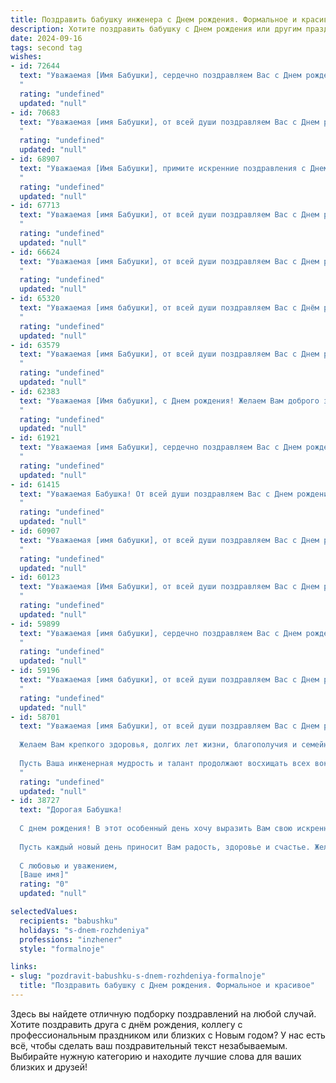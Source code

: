 ```yaml
---
title: Поздравить бабушку инженера c Днем рождения. Формальное и красивое
description: Хотите поздравить бабушку c Днем рождения или другим праздником? Наш ИИ создаст незабываемое поздравление, а вы обязательно выделитесь среди других.  
date: 2024-09-16
tags: second tag
wishes:
- id: 72644
  text: "Уважаемая [Имя Бабушки], сердечно поздравляем Вас с Днем рождения! Желаем Вам крепкого здоровья, бодрости духа и неиссякаемой энергии. Пусть Ваша жизнь будет наполнена радостью, теплом и любовью близких. Храни Вас Бог, наша дорогая Бабушка-инженер!
  "
  rating: "undefined"
  updated: "null"
- id: 70683
  text: "Уважаемая [имя Бабушки], от всей души поздравляем Вас с Днем рождения! Пусть этот день подарит Вам множество приятных моментов, теплоту близких и радость от достижений. Желаем Вам крепкого здоровья, бодрости духа, оптимизма и вдохновения! Ваша инженерная работа всегда была примером профессионализма и ответственности, и мы восхищаемся Вашим талантом и преданностью делу. Пусть Ваша жизнь будет наполнена радостью, любовью и благополучием!
  "
  rating: "undefined"
  updated: "null"
- id: 68907
  text: "Уважаемая [Имя Бабушки], примите искренние поздравления с Днем рождения!  Желаем Вам крепкого здоровья, бодрости духа и множества радостных мгновений.  Пусть Ваша жизнь будет наполнена любовью, заботой близких и теплыми воспоминаниями о долгих годах плодотворной работы в качестве инженера.  Счастья Вам, дорогие [Имя Бабушки]!
  "
  rating: "undefined"
  updated: "null"
- id: 67713
  text: "Уважаемая [имя Бабушки], от всей души поздравляем Вас с Днем рождения! Желаем Вам крепкого здоровья, бодрости духа, благополучия и новых творческих успехов в Вашем нелёгком инженерном деле. Пусть жизнь будет наполнена радостью, любовью и теплом Ваших близких!
  "
  rating: "undefined"
  updated: "null"
- id: 66624
  text: "Уважаемая [имя Бабушки], от всей души поздравляем Вас с Днем рождения! Желаем Вам крепкого здоровья, бодрости духа, неиссякаемой энергии и  радости от каждого прожитого дня. Пусть Ваше инженерное мастерство и талант всегда приносят Вам удовлетворение и новые победы!
  "
  rating: "undefined"
  updated: "null"
- id: 65320
  text: "Уважаемая [имя бабушки], от всей души поздравляем Вас с Днём рождения! Желаем Вам крепкого здоровья, неиссякаемой энергии, ярких впечатлений и долгих лет жизни. Пусть Ваша мудрость и талант инженера всегда вдохновляют окружающих, а каждый день приносит радость и новые открытия!
  "
  rating: "undefined"
  updated: "null"
- id: 63579
  text: "Уважаемая [имя Бабушки], от всей души поздравляем Вас с Днем рождения! Желаем Вам крепкого здоровья, неиссякаемой энергии, оптимизма и благополучия. Пусть Ваш богатый инженерный опыт и талант всегда приносят радость и удовлетворение. Счастья Вам и долгих лет жизни!
  "
  rating: "undefined"
  updated: "null"
- id: 62383
  text: "Уважаемая [Имя бабушки], с Днем рождения! Желаем Вам доброго здоровья,  неиссякаемой энергии и долгих лет жизни. Пусть Ваши инженерные таланты продолжают приносить пользу и восхищать окружающих. Пусть каждый день будет наполнен радостью и любовью близких!
  "
  rating: "undefined"
  updated: "null"
- id: 61921
  text: "Уважаемая [имя Бабушки], сердечно поздравляем Вас с Днем рождения! Желаем Вам крепкого здоровья, неиссякаемой энергии, душевного тепла и радости от каждого прожитого дня. Пусть Ваши инженерные таланты продолжают приносить пользу миру, а Ваша мудрость и опыт всегда будут востребованы близкими. Счастья, благополучия и долгих лет жизни!
  "
  rating: "undefined"
  updated: "null"
- id: 61415
  text: "Уважаемая Бабушка! От всей души поздравляем Вас с Днем рождения! Желаем Вам крепкого здоровья, неиссякаемой энергии,  радости и благополучия! Пусть Ваша жизнь будет наполнена любовью и заботой близких, а Ваша профессиональная деятельность инженера приносит Вам удовлетворение и признание.
  "
  rating: "undefined"
  updated: "null"
- id: 60907
  text: "Уважаемая [имя бабушки], от всей души поздравляем Вас с Днем рождения! Мы желаем Вам крепкого здоровья, светлых дней, семейного благополучия и неиссякаемой энергии. Пусть Ваша жизнь будет наполнена радостью, любовью и заботой близких!
  "
  rating: "undefined"
  updated: "null"
- id: 60123
  text: "Уважаемая [Имя Бабушки], от всей души поздравляем Вас с Днем рождения!  Желаем Вам крепкого здоровья, бодрости духа,  радости и благополучия. Пусть Ваш богатый инженерный опыт и  неисчерпаемая жизненная энергия  будут  Вам опорой во  всех начинаниях.  Счастья  Вам,  дорогая  Бабушка!
  "
  rating: "undefined"
  updated: "null"
- id: 59899
  text: "Уважаемая [имя бабушки], сердечно поздравляем Вас с Днем рождения! Желаем Вам крепкого здоровья, бодрости духа и бесконечного оптимизма. Пусть Ваш богатый опыт и инженерный талант всегда приносят пользу и радость. Пусть этот день будет наполнен теплом, любовью и приятными сюрпризами. Счастья Вам, дорогая бабушка!
  "
  rating: "undefined"
  updated: "null"
- id: 59196
  text: "Уважаемая [имя бабушки], от всей души поздравляем Вас с Днем рождения! Желаем Вам крепкого здоровья, долгих лет жизни, благополучия и радости. Пусть Ваша инженерная мудрость и опыт продолжают вдохновлять и помогать окружающим.
  "
  rating: "undefined"
  updated: "null"
- id: 58701
  text: "Уважаемая [имя Бабушки], от всей души поздравляем Вас с Днем рождения!
  
  Желаем Вам крепкого здоровья, долгих лет жизни, благополучия и семейного счастья!
  
  Пусть Ваша инженерная мудрость и талант продолжают восхищать всех вокруг, а каждый день будет наполнен радостью и вдохновением!
  "
  rating: "undefined"
  updated: "null"
- id: 38727
  text: "Дорогая Бабушка!
  
  С днем рождения! В этот особенный день хочу выразить Вам свою искреннюю благодарность за все знания и мудрость, которые Вы передали мне. Ваше стремление к совершенству и целеустремленность, как истинного инженера, вдохновляют нас всех.
  
  Пусть каждый новый день приносит Вам радость, здоровье и счастье. Желаю, чтобы Ваша жизнь была наполнена яркими моментами и теплом близких.
  
  С любовью и уважением,
  [Ваше имя]"
  rating: "0"
  updated: "null"

selectedValues:
  recipients: "babushku"
  holidays: "s-dnem-rozhdeniya"
  professions: "inzhener"
  style: "formalnoje"

links:
- slug: "pozdravit-babushku-s-dnem-rozhdeniya-formalnoje"
  title: "Поздравить бабушку c Днем рождения. Формальное и красивое"
---
```


Здесь вы найдете отличную подборку поздравлений на любой случай. 
Хотите поздравить друга с днём рождения, коллегу с профессиональным праздником или близких с Новым годом? У нас есть всё, чтобы сделать ваш поздравительный текст незабываемым. Выбирайте нужную категорию и находите лучшие слова для ваших близких и друзей!
